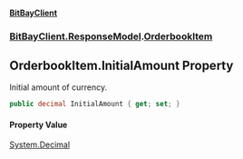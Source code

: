 #### [BitBayClient](./index.md 'index')
### [BitBayClient.ResponseModel](./BitBayClient-ResponseModel.md 'BitBayClient.ResponseModel').[OrderbookItem](./BitBayClient-ResponseModel-OrderbookItem.md 'BitBayClient.ResponseModel.OrderbookItem')
## OrderbookItem.InitialAmount Property
Initial amount of currency.  
```csharp
public decimal InitialAmount { get; set; }
```
#### Property Value
[System.Decimal](https://docs.microsoft.com/en-us/dotnet/api/System.Decimal 'System.Decimal')  
